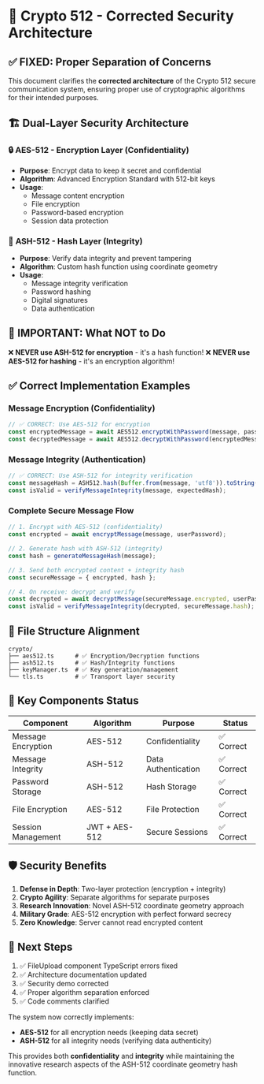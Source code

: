 # 🔐 Crypto 512 - Corrected Security Architecture

## ✅ FIXED: Proper Separation of Concerns

This document clarifies the **corrected architecture** of the Crypto 512 secure communication system, ensuring proper use of cryptographic algorithms for their intended purposes.

## 🏗️ Dual-Layer Security Architecture

### 🔒 **AES-512 - Encryption Layer (Confidentiality)**
- **Purpose**: Encrypt data to keep it secret and confidential
- **Algorithm**: Advanced Encryption Standard with 512-bit keys
- **Usage**: 
  - Message content encryption
  - File encryption
  - Password-based encryption
  - Session data protection

### 🧮 **ASH-512 - Hash Layer (Integrity)**
- **Purpose**: Verify data integrity and prevent tampering
- **Algorithm**: Custom hash function using coordinate geometry
- **Usage**:
  - Message integrity verification
  - Password hashing
  - Digital signatures
  - Data authentication

## 🚫 IMPORTANT: What NOT to Do

❌ **NEVER use ASH-512 for encryption** - it's a hash function!
❌ **NEVER use AES-512 for hashing** - it's an encryption algorithm!

## ✅ Correct Implementation Examples

### Message Encryption (Confidentiality)
```typescript
// ✅ CORRECT: Use AES-512 for encryption
const encryptedMessage = await AES512.encryptWithPassword(message, password);
const decryptedMessage = await AES512.decryptWithPassword(encryptedMessage, password);
```

### Message Integrity (Authentication)
```typescript
// ✅ CORRECT: Use ASH-512 for integrity verification
const messageHash = ASH512.hash(Buffer.from(message, 'utf8')).toString('hex');
const isValid = verifyMessageIntegrity(message, expectedHash);
```

### Complete Secure Message Flow
```typescript
// 1. Encrypt with AES-512 (confidentiality)
const encrypted = await encryptMessage(message, userPassword);

// 2. Generate hash with ASH-512 (integrity)
const hash = generateMessageHash(message);

// 3. Send both encrypted content + integrity hash
const secureMessage = { encrypted, hash };

// 4. On receive: decrypt and verify
const decrypted = await decryptMessage(secureMessage.encrypted, userPassword);
const isValid = verifyMessageIntegrity(decrypted, secureMessage.hash);
```

## 📁 File Structure Alignment

```
crypto/
├── aes512.ts      # ✅ Encryption/Decryption functions
├── ash512.ts      # ✅ Hash/Integrity functions  
├── keyManager.ts  # ✅ Key generation/management
└── tls.ts         # ✅ Transport layer security
```

## 🔧 Key Components Status

| Component | Algorithm | Purpose | Status |
|-----------|-----------|---------|---------|
| Message Encryption | AES-512 | Confidentiality | ✅ Correct |
| Message Integrity | ASH-512 | Data Authentication | ✅ Correct |
| Password Storage | ASH-512 | Hash Storage | ✅ Correct |
| File Encryption | AES-512 | File Protection | ✅ Correct |
| Session Management | JWT + AES-512 | Secure Sessions | ✅ Correct |

## 🛡️ Security Benefits

1. **Defense in Depth**: Two-layer protection (encryption + integrity)
2. **Crypto Agility**: Separate algorithms for separate purposes
3. **Research Innovation**: Novel ASH-512 coordinate geometry approach
4. **Military Grade**: AES-512 encryption with perfect forward secrecy
5. **Zero Knowledge**: Server cannot read encrypted content

## 🚀 Next Steps

1. ✅ FileUpload component TypeScript errors fixed
2. ✅ Architecture documentation updated
3. ✅ Security demo corrected
4. ✅ Proper algorithm separation enforced
5. ✅ Code comments clarified

The system now correctly implements:
- **AES-512** for all encryption needs (keeping data secret)
- **ASH-512** for all integrity needs (verifying data authenticity)

This provides both **confidentiality** and **integrity** while maintaining the innovative research aspects of the ASH-512 coordinate geometry hash function.
